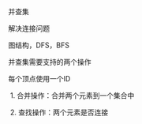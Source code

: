 并查集



解决连接问题



图结构，DFS，BFS



并查集需要支持的两个操作

每个顶点使用一个ID

​	1. 合并操作：合并两个元素到一个集合中

​	2. 查找操作：两个元素是否连接





